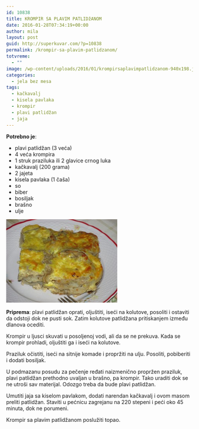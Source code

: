 ```yaml
---
id: 10838
title: KROMPIR SA PLAVIM PATLIDžANOM
date: 2016-01-28T07:34:19+00:00
author: mila
layout: post
guid: http://superkuvar.com/?p=10838
permalink: /krompir-sa-plavim-patlidzanom/
totvreme:
  - ""
image: /wp-content/uploads/2016/01/krompirsaplavimpatlidzanom-940x198.jpg
categories:
  - jela bez mesa
tags:
  - kačkavalj
  - kisela pavlaka
  - krompir
  - plavi patlidžan
  - jaja
---
```

**Potrebno je**:  
* plavi patlidžan (3 veća)  
* 4 veća krompira  
* 1 struk praziluka ili 2 glavice crnog luka  
* kačkavalj (200 grama)  
* 2 jajeta  
* kisela pavlaka (1 čaša)  
* so  
* biber  
* bosiljak  
* brašno  
* ulje

<img class="alignnone size-medium wp-image-10840" src="/wp-content/uploads/2016/01/krompirsaplavimpatlidzanom-300x225.jpg" alt="krompirsaplavimpatlidzanom" width="300" height="225" /> 

**Priprema**: plavi patlidžan oprati, oljuštiti, iseći na kolutove, posoliti i ostaviti da odstoji dok ne pusti sok. Zatim kolutove patlidžana pritiskanjem između dlanova ocediti.

Krompir u ljusci skuvati u posoljenoj vodi, ali da se ne prekuva. Kada se krompir prohladi, oljuštiti ga i iseći na kolutove.

Praziluk očistiti, iseći na sitnije komade i propržiti na ulju. Posoliti, pobiberiti i dodati bosiljak.

U podmazanu posudu za pečenje ređati naizmenično propržen praziluk, plavi patlidžan prethodno uvaljan u brašno, pa krompir. Tako uraditi dok se ne utroši sav materijal. Odozgo treba da bude plavi patlidžan.

Umutiti jaja sa kiselom pavlakom, dodati narendan kačkavalj i ovom masom preliti patlidžan. Staviti u pećnicu zagrejanu na 220 stepeni i peći oko 45 minuta, dok ne porumeni.

Krompir sa plavim patlidžanom poslužiti topao.